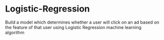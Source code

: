 # Logistic-Regression
Build a model which determines whether a user will click on an ad based on the feature of that user using Logistic Regression machine learning algorithm
